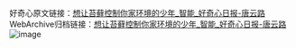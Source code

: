 好奇心原文链接：[想让苔藓控制你家环境的少年_智能_好奇心日报-唐云路](https://www.qdaily.com/articles/5088.html)
WebArchive归档链接：[想让苔藓控制你家环境的少年_智能_好奇心日报-唐云路](http://web.archive.org/web/20190623163914/https://www.qdaily.com/articles/5088.html)
![image](http://ww3.sinaimg.cn/large/007d5XDply1g3wd2xgpzyj30u03ut4qp)